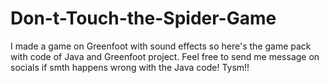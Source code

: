 # Don-t-Touch-the-Spider-Game
I made a game on Greenfoot with sound effects so here's the game pack with code of Java and Greenfoot project. Feel free to send me message on socials if smth happens wrong with the Java code! Tysm!!
